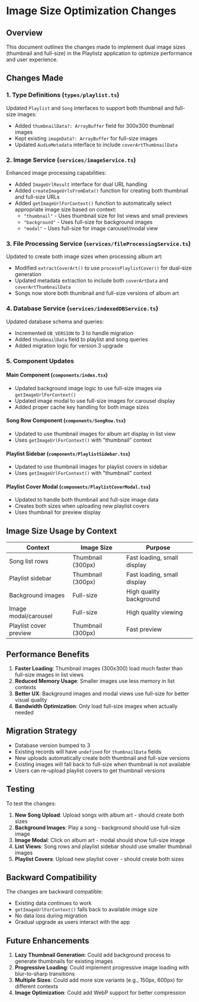# Image Size Optimization Changes

## Overview

This document outlines the changes made to implement dual image sizes (thumbnail and full-size) in the Playlistz application to optimize performance and user experience.

## Changes Made

### 1. Type Definitions (`types/playlist.ts`)

Updated `Playlist` and `Song` interfaces to support both thumbnail and full-size images:

- Added `thumbnailData?: ArrayBuffer` field for 300x300 thumbnail images
- Kept existing `imageData?: ArrayBuffer` for full-size images
- Updated `AudioMetadata` interface to include `coverArtThumbnailData`

### 2. Image Service (`services/imageService.ts`)

Enhanced image processing capabilities:

- Added `ImageUrlResult` interface for dual URL handling
- Added `createImageUrlsFromData()` function for creating both thumbnail and full-size URLs
- Added `getImageUrlForContext()` function to automatically select appropriate image size based on context:
  - `"thumbnail"` - Uses thumbnail size for list views and small previews
  - `"background"` - Uses full-size for background images
  - `"modal"` - Uses full-size for image carousel/modal view

### 3. File Processing Service (`services/fileProcessingService.ts`)

Updated to create both image sizes when processing album art:

- Modified `extractCoverArt()` to use `processPlaylistCover()` for dual-size generation
- Updated metadata extraction to include both `coverArtData` and `coverArtThumbnailData`
- Songs now store both thumbnail and full-size versions of album art

### 4. Database Service (`services/indexedDBService.ts`)

Updated database schema and queries:

- Incremented `DB_VERSION` to 3 to handle migration
- Added `thumbnailData` field to playlist and song queries
- Added migration logic for version 3 upgrade

### 5. Component Updates

#### Main Component (`components/index.tsx`)
- Updated background image logic to use full-size images via `getImageUrlForContext()`
- Updated image modal to use full-size images for carousel display
- Added proper cache key handling for both image sizes

#### Song Row Component (`components/SongRow.tsx`)
- Updated to use thumbnail images for album art display in list view
- Uses `getImageUrlForContext()` with "thumbnail" context

#### Playlist Sidebar (`components/PlaylistSidebar.tsx`)
- Updated to use thumbnail images for playlist covers in sidebar
- Uses `getImageUrlForContext()` with "thumbnail" context

#### Playlist Cover Modal (`components/PlaylistCoverModal.tsx`)
- Updated to handle both thumbnail and full-size image data
- Creates both sizes when uploading new playlist covers
- Uses thumbnail for preview display

## Image Size Usage by Context

| Context | Image Size | Purpose |
|---------|------------|---------|
| Song list rows | Thumbnail (300px) | Fast loading, small display |
| Playlist sidebar | Thumbnail (300px) | Fast loading, small display |
| Background images | Full-size | High quality background |
| Image modal/carousel | Full-size | High quality viewing |
| Playlist cover preview | Thumbnail (300px) | Fast preview |

## Performance Benefits

1. **Faster Loading**: Thumbnail images (300x300) load much faster than full-size images in list views
2. **Reduced Memory Usage**: Smaller images use less memory in list contexts
3. **Better UX**: Background images and modal views use full-size for better visual quality
4. **Bandwidth Optimization**: Only load full-size images when actually needed

## Migration Strategy

- Database version bumped to 3
- Existing records will have `undefined` for `thumbnailData` fields
- New uploads automatically create both thumbnail and full-size versions
- Existing images will fall back to full-size when thumbnail is not available
- Users can re-upload playlist covers to get thumbnail versions

## Testing

To test the changes:

1. **New Song Upload**: Upload songs with album art - should create both sizes
2. **Background Images**: Play a song - background should use full-size image
3. **Image Modal**: Click on album art - modal should show full-size image
4. **List Views**: Song rows and playlist sidebar should use smaller thumbnail images
5. **Playlist Covers**: Upload new playlist cover - should create both sizes

## Backward Compatibility

The changes are backward compatible:
- Existing data continues to work
- `getImageUrlForContext()` falls back to available image size
- No data loss during migration
- Gradual upgrade as users interact with the app

## Future Enhancements

1. **Lazy Thumbnail Generation**: Could add background process to generate thumbnails for existing images
2. **Progressive Loading**: Could implement progressive image loading with blur-to-sharp transitions
3. **Multiple Sizes**: Could add more size variants (e.g., 150px, 600px) for different contexts
4. **Image Optimization**: Could add WebP support for better compression
